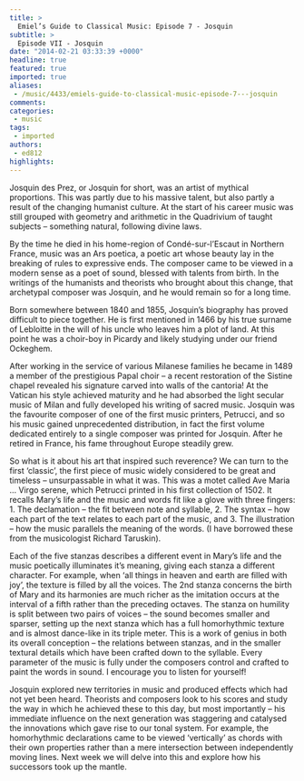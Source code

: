 ```yaml
---
title: >
  Emiel’s Guide to Classical Music: Episode 7 - Josquin
subtitle: >
  Episode VII - Josquin
date: "2014-02-21 03:33:39 +0000"
headline: true
featured: true
imported: true
aliases:
 - /music/4433/emiels-guide-to-classical-music-episode-7---josquin
comments:
categories:
 - music
tags:
 - imported
authors:
 - ed812
highlights:
---
```


Josquin des Prez, or Josquin for short, was an artist of mythical proportions. This was partly due to his massive talent, but also partly a result of the changing humanist culture. At the start of his career music was still grouped with geometry and arithmetic in the Quadrivium of taught subjects – something natural, following divine laws.

By the time he died in his home-region of Condé-sur-l’Escaut in Northern France, music was an Ars poetica, a poetic art whose beauty lay in the breaking of rules to expressive ends. The composer came to be viewed in a modern sense as a poet of sound, blessed with talents from birth. In the writings of the humanists and theorists who brought about this change, that archetypal composer was Josquin, and he would remain so for a long time.

Born somewhere between 1840 and 1855, Josquin’s biography has proved difficult to piece together. He is first mentioned in 1466 by his true surname of Lebloitte in the will of his uncle who leaves him a plot of land. At this point he was a choir-boy in Picardy and likely studying under our friend Ockeghem.

After working in the service of various Milanese families he became in 1489 a member of the prestigious Papal choir – a recent restoration of the Sistine chapel revealed his signature carved into walls of the cantoria! At the Vatican his style achieved maturity and he had absorbed the light secular music of Milan and fully developed his writing of sacred music. Josquin was the favourite composer of one of the first music printers, Petrucci, and so his music gained unprecedented distribution, in fact the first volume dedicated entirely to a single composer was printed for Josquin. After he retired in France, his fame throughout Europe steadily grew.

So what is it about his art that inspired such reverence? We can turn to the first ‘classic’, the first piece of music widely considered to be great and timeless – unsurpassable in what it was. This was a motet called Ave Maria … Virgo serene, which Petrucci printed in his first collection of 1502. It recalls Mary’s life and the music and words fit like a glove with three fingers: 1. The declamation – the fit between note and syllable, 2. The syntax – how each part of the text relates to each part of the music, and 3. The illustration – how the music parallels the meaning of the words. (I have borrowed these from the musicologist Richard Taruskin).

Each of the five stanzas describes a different event in Mary’s life and the music poetically illuminates it’s meaning, giving each stanza a different character. For example, when ‘all things in heaven and earth are filled with joy’, the texture is filled by all the voices. The 2nd stanza concerns the birth of Mary and its harmonies are much richer as the imitation occurs at the interval of a fifth rather than the preceding octaves. The stanza on humility is split between two pairs of voices – the sound becomes smaller and sparser, setting up the next stanza which has a full homorhythmic texture and is almost dance-like in its triple meter. This is a work of genius in both its overall conception – the relations between stanzas, and in the smaller textural details which have been crafted down to the syllable. Every parameter of the music is fully under the composers control and crafted to paint the words in sound. I encourage you to listen for yourself!

Josquin explored new territories in music and produced effects which had not yet been heard. Theorists and composers look to his scores and study the way in which he achieved these to this day, but most importantly – his immediate influence on the next generation was staggering and catalysed the innovations which gave rise to our tonal system. For example, the homorhythmic declarations came to be viewed ‘vertically’ as chords with their own properties rather than a mere intersection between independently moving lines. Next week we will delve into this and explore how his successors took up the mantle.
